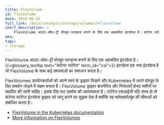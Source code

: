 ```yaml
---
title: FlexVolume
id: flexvolume
date: 2018-06-25
full_link: /docs/concepts/storage/volumes/#flexvolume
short_description: >
    FlexVolume आउट-ऑफ़-ट्री वॉल्यूम प्लगइन्स बनाने के लिए एक अप्रचलित इंटरफ़ेस है। कंटेनर स्टोरेज इंटरफ़ेस एक नया इंटरफ़ेस है जो FlexVolume के साथ कई समस्याओं का समाधान करता है।
aka: 
tags:
- storage 
---
```

 FlexVolume आउट-ऑफ़-ट्री वॉल्यूम प्लगइन्स बनाने के लिए एक अप्रचलित इंटरफ़ेस है। {{<glossary_tooltip text="कंटेनर स्टोरेज" term_id="csi">}} इंटरफ़ेस एक नया इंटरफ़ेस है जो FlexVolume के साथ कई समस्याओं का समाधान करता है।

<!--more--> 

FlexVolumes उपयोगकर्ताओं को अपने स्वयं के ड्राइवर लिखने और Kubernetes में अपने वॉल्यूम के लिए समर्थन जोड़ने में सक्षम बनाता है। FlexVolume ड्राइवर बायनेरिज़ और निर्भरताएँ होस्ट मशीनों पर स्थापित की जानी चाहिए। इसके लिए रूट एक्सेस की आवश्यकता है। स्टोरेज एसआईजी यदि संभव हो तो कंटेनर स्टोरेज इंटरफेस ड्राइवर को लागू करने का सुझाव देता है क्योंकि यह फ्लेक्सवॉल्यूम की सीमाओं को संबोधित करता है।

* [FlexVolume in the Kubernetes documentation](/docs/concepts/storage/volumes/#flexvolume)
* [More information on FlexVolumes](https://github.com/kubernetes/community/blob/master/contributors/devel/sig-storage/flexvolume.md)